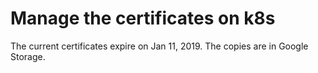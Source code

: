 # Manage the certificates on k8s

The current certificates expire on Jan 11, 2019.
The copies are in Google Storage.